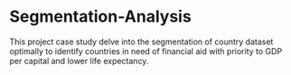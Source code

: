 # Segmentation-Analysis
This project case study delve into the segmentation of country dataset optimally to identify countries in need of financial aid with priority to GDP per capital and lower life expectancy.
